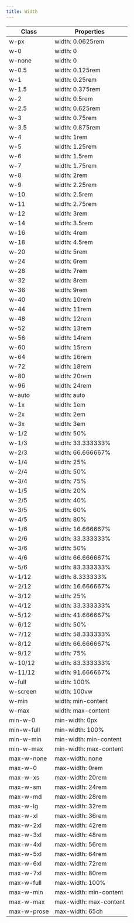```yaml
---
title: Width
---
```


| Class       | Properties               |
| ----------- | ------------------------ |
| w-px | width: 0.0625rem |
| w-0 | width: 0 |
| w-none | width: 0 |
| w-0\.5 | width: 0.125rem |
| w-1 | width: 0.25rem |
| w-1\.5 | width: 0.375rem |
| w-2 | width: 0.5rem |
| w-2\.5 | width: 0.625rem |
| w-3 | width: 0.75rem |
| w-3\.5 | width: 0.875rem |
| w-4 | width: 1rem |
| w-5 | width: 1.25rem |
| w-6 | width: 1.5rem |
| w-7 | width: 1.75rem |
| w-8 | width: 2rem |
| w-9 | width: 2.25rem |
| w-10 | width: 2.5rem |
| w-11 | width: 2.75rem |
| w-12 | width: 3rem |
| w-14 | width: 3.5rem |
| w-16 | width: 4rem |
| w-18 | width: 4.5rem |
| w-20 | width: 5rem |
| w-24 | width: 6rem |
| w-28 | width: 7rem |
| w-32 | width: 8rem |
| w-36 | width: 9rem |
| w-40 | width: 10rem |
| w-44 | width: 11rem |
| w-48 | width: 12rem |
| w-52 | width: 13rem |
| w-56 | width: 14rem |
| w-60 | width: 15rem |
| w-64 | width: 16rem |
| w-72 | width: 18rem |
| w-80 | width: 20rem |
| w-96 | width: 24rem |
| w-auto | width: auto |
| w-1x | width: 1em |
| w-2x | width: 2em |
| w-3x | width: 3em |
| w-1\/2 | width: 50% |
| w-1\/3 | width: 33.333333% |
| w-2\/3 | width: 66.666667% |
| w-1\/4 | width: 25% |
| w-2\/4 | width: 50% |
| w-3\/4 | width: 75% |
| w-1\/5 | width: 20% |
| w-2\/5 | width: 40% |
| w-3\/5 | width: 60% |
| w-4\/5 | width: 80% |
| w-1\/6 | width: 16.666667% |
| w-2\/6 | width: 33.333333% |
| w-3\/6 | width: 50% |
| w-4\/6 | width: 66.666667% |
| w-5\/6 | width: 83.333333% |
| w-1\/12 | width: 8.333333% |
| w-2\/12 | width: 16.666667% |
| w-3\/12 | width: 25% |
| w-4\/12 | width: 33.333333% |
| w-5\/12 | width: 41.666667% |
| w-6\/12 | width: 50% |
| w-7\/12 | width: 58.333333% |
| w-8\/12 | width: 66.666667% |
| w-9\/12 | width: 75% |
| w-10\/12 | width: 83.333333% |
| w-11\/12 | width: 91.666667% |
| w-full | width: 100% |
| w-screen | width: 100vw |
| w-min | width: min-content |
| w-max | width: max-content |
| min-w-0 | min-width: 0px |
| min-w-full | min-width: 100% |
| min-w-min | min-width: min-content |
| min-w-max | min-width: max-content |
| max-w-none | max-width: none |
| max-w-0 | max-width: 0rem |
| max-w-xs | max-width: 20rem |
| max-w-sm | max-width: 24rem |
| max-w-md | max-width: 28rem |
| max-w-lg | max-width: 32rem |
| max-w-xl | max-width: 36rem |
| max-w-2xl | max-width: 42rem |
| max-w-3xl | max-width: 48rem |
| max-w-4xl | max-width: 56rem |
| max-w-5xl | max-width: 64rem |
| max-w-6xl | max-width: 72rem |
| max-w-7xl | max-width: 80rem |
| max-w-full | max-width: 100% |
| max-w-min | max-width: min-content |
| max-w-max | max-width: max-content |
| max-w-prose | max-width: 65ch |